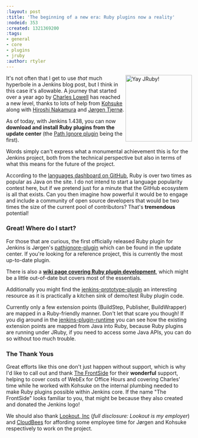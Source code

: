 ```yaml
---
:layout: post
:title: 'The beginning of a new era: Ruby plugins now a reality'
:nodeid: 353
:created: 1321369200
:tags:
- general
- core
- plugins
- jruby
:author: rtyler
---
```

<img src="https://web.archive.org/web/*/https://agentdero.cachefly.net/continuousblog/jruby.png" align="right" width="180" alt="Yay JRuby!"/> It's not often that I get to use *that* much hyperbole in a Jenkins blog post, but I think in this case it's allowable. A journey that started over a year ago by [Charles Lowell](https://twitter.com/cowboyd) has reached a new level, thanks to lots of help from [Kohsuke](https://twitter.com/kohsukekawa) along with [Hiroshi Nakamura](https://twitter.com/nahi) and [J&oslash;rgen Tjern&oslash;](https://twitter.com/jorgenpt).

As of today, with Jenkins 1.438, you can now **download and install Ruby plugins from the update center** (the [Path Ignore plugin](https://wiki.jenkins.io/display/JENKINS/Pathignore+Plugin) being the first). 

Words simply can't express what a monumental achievement this is for the Jenkins project, both from the technical perspective but also in terms of what this means for the future of the project.

According to the [languages dashboard on GitHub](https://github.com/languages), Ruby is over two times as popular as Java on the site. I do not intend to start a language popularity contest here, but if we pretend just for a minute that the GitHub ecosystem is all that exists. Can you then imagine how powerful it would be to engage and include a community of open source developers that would be two times the size of the current pool of contributors? That's **tremendous** potential!


### Great! Where do I start?


For those that are curious, the first officially released Ruby plugin for Jenkins is J&oslash;rgen's [pathignore-plugin](https://github.com/jenkinsci/pathignore-plugin) which can be found in the update center. If you're looking for a reference project, this is currently the most up-to-date plugin.

There is also a **[wiki page covering Ruby plugin development](https://wiki.jenkins.io/display/JENKINS/Jenkins+plugin+development+in+Ruby)**, which might be a little out-of-date but covers most of the essentials.

Additionally you might find the [jenkins-prototype-plugin](https://github.com/cowboyd/jenkins-prototype-ruby-plugin) an interesting resource as it is practically a kitchen sink of demo/test Ruby plugin code.

Currently only a few extension points (BuildStep, Publisher, BuildWrapper) are mapped in a Ruby-friendly manner. Don't let that scare you though! If you dig around in the [jenkins-plugin-runtime](https://github.com/cowboyd/jenkins-plugin-runtime) you can see how the existing extension points are mapped from Java into Ruby, because Ruby plugins are running under JRuby, if you need to access some Java APIs, you can do so without too much trouble.

### The Thank Yous

Great efforts like this one don't just happen without support, which is why I'd like to call out and thank [The FrontSide](https://thefrontside.net/) for their **wonderful** support, helping to cover costs of WebEx for Office Hours and covering Charles' time while he worked with Kohsuke on the internal plumbing needed to make Ruby plugins possible within Jenkins core. If the name "The FrontSide" looks familiar to you, that might be because they also created and donated the Jenkins logo!

We should also thank [Lookout, Inc](https://www.mylookout.com) (*full disclosure: Lookout is my employer*) and [CloudBees](https://www.cloudbees.com) for affording some employee time for J&oslash;rgen and Kohsuke respectively to work on the project.


<!--break-->
